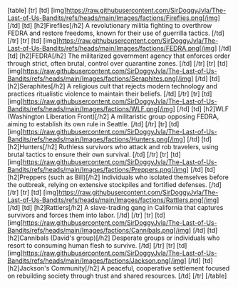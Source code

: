 [table]
[tr]
[td] [img]https://raw.githubusercontent.com/SirDoggyJvla/The-Last-of-Us-Bandits/refs/heads/main/Images/factions/Fireflies.png[/img] [/td]
[td] [h2]Fireflies[/h2]
A revolutionary militia fighting to overthrow FEDRA and restore freedoms, known for their use of guerrilla tactics. [/td]
[/tr]
[tr]
[td] [img]https://raw.githubusercontent.com/SirDoggyJvla/The-Last-of-Us-Bandits/refs/heads/main/Images/factions/FEDRA.png[/img] [/td]
[td] [h2]FEDRA[/h2]
The militarized government agency that enforces order through strict, often brutal, control over quarantine zones. [/td]
[/tr]
[tr]
[td] [img]https://raw.githubusercontent.com/SirDoggyJvla/The-Last-of-Us-Bandits/refs/heads/main/Images/factions/Seraphites.png[/img] [/td]
[td] [h2]Seraphites[/h2]
A religious cult that rejects modern technology and practices ritualistic violence to maintain their beliefs. [/td]
[/tr]
[tr]
[td] [img]https://raw.githubusercontent.com/SirDoggyJvla/The-Last-of-Us-Bandits/refs/heads/main/Images/factions/WLF.png[/img] [/td]
[td] [h2]WLF (Washington Liberation Front)[/h2]
A militaristic group opposing FEDRA, aiming to establish its own rule in Seattle. [/td]
[/tr]
[tr]
[td] [img]https://raw.githubusercontent.com/SirDoggyJvla/The-Last-of-Us-Bandits/refs/heads/main/Images/factions/Hunters.png[/img] [/td]
[td] [h2]Hunters[/h2]
Ruthless survivors who attack and rob travelers, using brutal tactics to ensure their own survival. [/td]
[/tr]
[tr]
[td] [img]https://raw.githubusercontent.com/SirDoggyJvla/The-Last-of-Us-Bandits/refs/heads/main/Images/factions/Preppers.png[/img] [/td]
[td] [h2]Preppers (such as Bill)[/h2]
Individuals who isolated themselves before the outbreak, relying on extensive stockpiles and fortified defenses. [/td]
[/tr]
[tr]
[td] [img]https://raw.githubusercontent.com/SirDoggyJvla/The-Last-of-Us-Bandits/refs/heads/main/Images/factions/Rattlers.png[/img] [/td]
[td] [h2]Rattlers[/h2]
A slave-trading gang in California that captures survivors and forces them into labor. [/td]
[/tr]
[tr]
[td] [img]https://raw.githubusercontent.com/SirDoggyJvla/The-Last-of-Us-Bandits/refs/heads/main/Images/factions/Cannibals.png[/img] [/td]
[td] [h2]Cannibals (David's group)[/h2]
Desperate groups or individuals who resort to consuming human flesh to survive. [/td]
[/tr]
[tr]
[td] [img]https://raw.githubusercontent.com/SirDoggyJvla/The-Last-of-Us-Bandits/refs/heads/main/Images/factions/Jackson.png[/img] [/td]
[td] [h2]Jackson's Community[/h2]
A peaceful, cooperative settlement focused on rebuilding society through trust and shared resources. [/td]
[/tr]
[/table]
